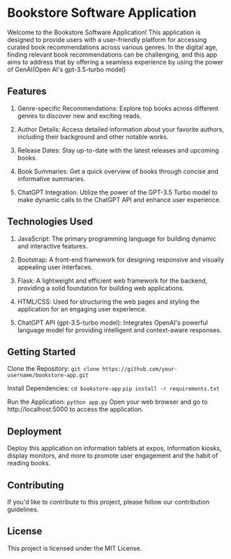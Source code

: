 # Bookstore Software Application
Welcome to the Bookstore Software Application! This application is designed to provide users with a user-friendly platform for accessing curated book recommendations across various genres. In the digital age, finding relevant book recommendations can be challenging, and this app aims to address that by offering a seamless experience by using the power of GenAI(Open AI's gpt-3.5-turbo model)

## Features
1. Genre-specific Recommendations: Explore top books across different genres to discover new and exciting reads.

2. Author Details: Access detailed information about your favorite authors, including their background and other notable works.

3. Release Dates: Stay up-to-date with the latest releases and upcoming books.

4. Book Summaries: Get a quick overview of books through concise and informative summaries.

5. ChatGPT Integration: Utilize the power of the GPT-3.5 Turbo model to make dynamic calls to the ChatGPT API and enhance user experience.

## Technologies Used
1. JavaScript: The primary programming language for building dynamic and interactive features.

2. Bootstrap: A front-end framework for designing responsive and visually appealing user interfaces.

3. Flask: A lightweight and efficient web framework for the backend, providing a solid foundation for building web applications.

4. HTML/CSS: Used for structuring the web pages and styling the application for an engaging user experience.

5. ChatGPT API (gpt-3.5-turbo model): Integrates OpenAI's powerful language model for providing intelligent and context-aware responses.

## Getting Started
Clone the Repository:
`git clone https://github.com/your-username/bookstore-app.git`

Install Dependencies:
`cd bookstore-app`
`pip install -r requirements.txt`

Run the Application:
`python app.py`
Open your web browser and go to http://localhost:5000 to access the application.

## Deployment
Deploy this application on information tablets at expos, information kiosks, display monitors, and more to promote user engagement and the habit of reading books.

## Contributing
If you'd like to contribute to this project, please follow our contribution guidelines.

## License
This project is licensed under the MIT License.
